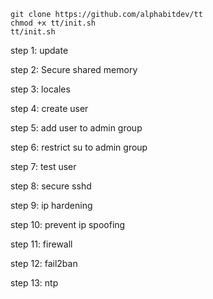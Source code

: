 ```
git clone https://github.com/alphabitdev/tt
chmod +x tt/init.sh
tt/init.sh
```

step 1: update

step 2: Secure shared memory

step 3: locales

step 4: create user

step 5: add user to admin group

step 6: restrict su to admin group

step 7: test user

step 8: secure sshd

step 9: ip hardening

step 10: prevent ip spoofing

step 11: firewall

step 12: fail2ban

step 13: ntp

